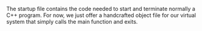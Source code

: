 The startup file contains the code needed to start and terminate normally a C++ program. For now, we just offer a handcrafted object file for our virtual system that simply calls the main function and exits.
